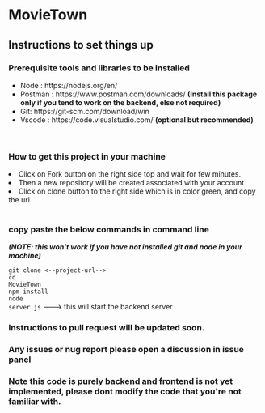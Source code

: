 # MovieTown

## Instructions to set things up

### Prerequisite tools and libraries to be installed

<ul>
  <li>Node : https://nodejs.org/en/</li>
  <li>Postman : https://www.postman.com/downloads/ <b>(Install this package only if you tend to work on the backend, else not required)</b></li>
  <li>Git: https://git-scm.com/download/win</li>
  <li>Vscode : https://code.visualstudio.com/   <b>(optional but recommended)</b></li> 
</ul>
<br>

### How to get this project in your machine



<li>Click on Fork button on the right side top and wait for few minutes.</li>
<li>Then a new repository will be created associated with your account</li>
<li>Click on clone button to the right side which is in color green, and copy the url</li><br>

### copy paste the below commands in command line

<b><i>(NOTE: this won't work if you have not installed git and node in your machine)</i></b>

<code>git clone <--project-url--></code><br>
<code>cd MovieTown</code><br>
<code>npm install</code><br>
<code>node server.js</code> ---> this will start the backend server

### Instructions to pull request will be updated soon.

### Any issues or nug report please open a discussion in issue panel

### Note this code is purely backend and frontend is not yet implemented, please dont modify the code that you're not familiar with.
